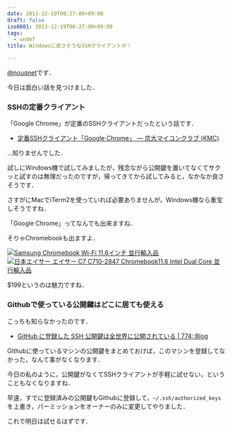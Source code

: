 ```yaml
---
date: 2013-12-19T00:27:00+09:00
draft: false
iso8601: 2013-12-19T00:27:00+09:00
tags:
  - undef
title: Windowsに良さそうなSSHクライアントが！

---
```


<p><a href="https://twitter.com/nqounet">@nouqnet</a>です．</p>

<p>今日は面白い話を見つけました．
</p>

<h3>SSHの定番クライアント</h3>

<p>「Google Chrome」が定番のSSHクライアントだったという話です．</p>

<ul>
    <li><a href="http://www.kmc.gr.jp/advent-calendar/ssh/2013/12/17/googleChrome.html">定番SSHクライアント「Google Chrome」 — 京大マイコンクラブ (KMC)</a></li>
</ul>

<p>…知りませんでした．</p>

<p>試しにWindows機で試してみましたが，残念ながら公開鍵を置いてなくてサクッと試すのは無理だったのですが，帰ってきてから試してみると，なかなか良さそうです．</p>

<p>さすがにMacでiTerm2を使っていれば必要ありませんが，Windows機なら重宝しそうですね．

「Google Chrome」ってなんでも出来ますね．</p>

<p>そりゃChromebookも出ますよ．</p>

<p><a href="http://www.amazon.co.jp/exec/obidos/ASIN/B009LL9VDG/nqounet-22/ref=nosim/" name="amazletlink"><img alt="Samsung Chromebook Wi-Fi 11.6インチ 並行輸入品" src="http://ecx.images-amazon.com/images/I/41pK4rlZbdL._SL160_.jpg" /></a><a href="http://www.amazon.co.jp/exec/obidos/ASIN/B00BE2VWNW/nqounet-22/ref=nosim/" name="amazletlink"><img alt="日本エイサー エイサー C7 C710-2847 Chromebook11.6 Intel Dual Core 並行輸入品" src="http://ecx.images-amazon.com/images/I/41ZtOUlR8JL._SL160_.jpg" /></a></p>

<p>$199というのは魅力ですね．</p>

<h3>Githubで使っている公開鍵はどこに居ても使える</h3>

<p>こっちも知らなかったのです．</p>

<ul>
    <li><a href="http://blog.id774.net/post/2013/12/16/441/">GitHub に登録した SSH 公開鍵は全世界に公開されている | 774::Blog</a></li>
</ul>

<p>Githubに使っているマシンの公開鍵をまとめておけば，このマシンを登録してなかった，なんて事がなくなります．</p>

<p>今日の私のように，公開鍵がなくてSSHクライアントが手軽に試せない，ということもなくなりますね．</p>

<p>早速，すでに登録済みの公開鍵もGithubに登録して，<code>~/.ssh/authorized_keys</code>を上書き，パーミッションをオーナーのみに変更してやりました．</p>

<p>これで明日は試せるはずです．</p>
    	